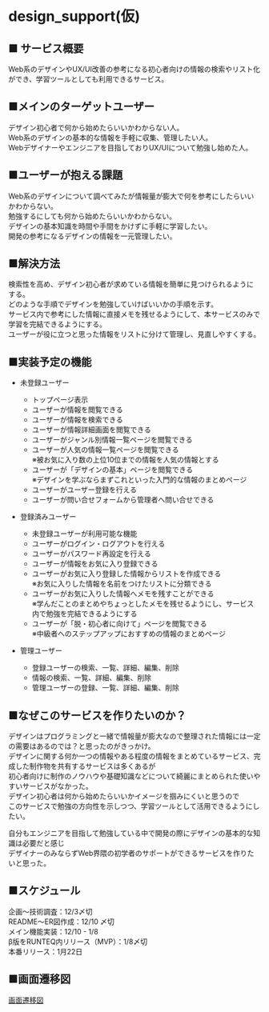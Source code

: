 # design_support(仮)  
  
## ■ サービス概要  
Web系のデザインやUX/UI改善の参考になる初心者向けの情報の検索やリスト化ができ、学習ツールとしても利用できるサービス。  
  
## ■メインのターゲットユーザー  
デザイン初心者で何から始めたらいいかわからない人。  
Web系のデザインの基本的な情報を手軽に収集、管理したい人。  
Webデザイナーやエンジニアを目指しておりUX/UIについて勉強し始めた人。  
  
## ■ユーザーが抱える課題  
Web系のデザインについて調べてみたが情報量が膨大で何を参考にしたらいいかわからない。  
勉強するにしても何から始めたらいいかわからない。  
デザインの基本知識を時間や手間をかけずに手軽に学習したい。  
開発の参考になるデザインの情報を一元管理したい。  
  
## ■解決方法  
検索性を高め、デザイン初心者が求めている情報を簡単に見つけられるようにする。  
どのような手順でデザインを勉強していけばいいかの手順を示す。  
サービス内で参考にした情報に直接メモを残せるようにして、本サービスのみで学習を完結できるようにする。  
ユーザーが役に立つと思った情報をリストに分けて管理し、見直しやすくする。  
  
## ■実装予定の機能   
* 未登録ユーザー
  * トップページ表示
  * ユーザーが情報を閲覧できる
  * ユーザーが情報を検索できる
  * ユーザーが情報詳細画面を閲覧できる
  * ユーザーがジャンル別情報一覧ページを閲覧できる
  * ユーザーが人気の情報一覧ページを閲覧できる  
    ※被お気に入り数の上位10位までの情報を人気の情報とする
  * ユーザーが「デザインの基本」ページを閲覧できる  
    ※デザインを学ぶならまずこれといった入門的な情報のまとめページ
  * ユーザーがユーザー登録を行える
  * ユーザーが問い合せフォームから管理者へ問い合せできる
  
* 登録済みユーザー
  * 未登録ユーザーが利用可能な機能
  * ユーザーがログイン・ログアウトを行える
  * ユーザーがパスワード再設定を行える
  * ユーザーが情報をお気に入り登録できる
  * ユーザーがお気に入り登録した情報からリストを作成できる  
    ※お気に入りした情報を名前をつけたリストに分類できる
  * ユーザーがお気に入りした情報へメモを残すことができる  
    ※学んだことのまとめやちょっとしたメモを残せるようにし、サービス内で勉強を完結できるようにする
  * ユーザーが「脱・初心者に向けて」ページを閲覧できる  
    ※中級者へのステップアップにおすすめの情報のまとめページ
  
* 管理ユーザー
  * 登録ユーザーの検索、一覧、詳細、編集、削除
  * 情報の検索、一覧、詳細、編集、削除
  * 管理ユーザーの登録、一覧、詳細、編集、削除  
  
## ■なぜこのサービスを作りたいのか？  
デザインはプログラミングと一緒で情報量が膨大なので整理された情報には一定の需要はあるのでは？と思ったのがきっかけ。  
デザインに関する何か一つの情報やある程度の情報をまとめているサービス、完成した制作物を共有するサービスは多くあるが  
初心者向けに制作のノウハウや基礎知識などについて綺麗にまとめられた使いやすいサービスがなかった。  
デザイン初心者は何から始めたらいいかイメージを掴みにくいと思うので  
このサービスで勉強の方向性を示しつつ、学習ツールとして活用できるようにしたい。  
  
自分もエンジニアを目指して勉強している中で開発の際にデザインの基本的な知識は必要だと感じ  
デザイナーのみならずWeb界隈の初学者のサポートができるサービスを作りたいと思った。  
  
## ■スケジュール  
企画〜技術調査：12/3〆切  
README〜ER図作成：12/10 〆切  
メイン機能実装：12/10 - 1/8  
β版をRUNTEQ内リリース（MVP）：1/8〆切  
本番リリース：1月22日

## ■画面遷移図
[画面遷移図](https://www.figma.com/file/GddVj9pDkApNER6qXSPhmY/%E3%83%9D%E3%83%BC%E3%83%88%E3%83%95%E3%82%A9%E3%83%AA%E3%82%AA%E7%94%BB%E9%9D%A2%E9%81%B7%E7%A7%BB%E5%9B%B3?node-id=0%3A1&t=eQoRBW5SHxuSMXco-0)
